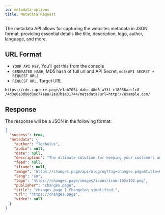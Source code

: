 ```yaml
---
id: metadata-options
title: Metadata Request
---
```


The metadata API allows for capturing the websites metadata in JSON format, providing essential details like title, description, logo, author, language, and more.

## URL Format

- `YOUR API KEY`, You'll get this from the console
- `GENERATED HASH`, MD5 hash of full url and API Secret, `md5(API SECRET + REQUEST URL)`
- `REQUEST URL`, Target URL

```
https://cdn.capture.page/e1ab7054-dabc-48d6-a33f-c18038aac1c8
/4d3e6e3d80d0ac77eaa72e87b1a31744/metadata?url=http://example.com/
```

## Response

The response will be a JSON in the following format:

```json
{
  "success": true,
  "metadata": {
    "author": "Techulus",
    "audio": null,
    "date": null,
    "description": "The ultimate solution for keeping your customers and stakeholders informed about the latest updates and news from your business.",
    "feed": null,
    "iframe": null,
    "image": "https://changes.page/api/blog/og?tag=changes.page&title=Changelog%20simplified.&content=The%20ultimate%20solution%20for%20keeping%20your%20customers%20and%20stakeholders%20informed%20about%20the%20latest%20updates%20and%20news%20from%20your%20business.&logo=https://changes.page/images/logo.png",
    "lang": "en",
    "logo": "https://changes.page/images/icons/icon-192x192.png",
    "publisher": "changes.page",
    "title": "changes.page | Changelog simplified.",
    "url": "https://changes.page",
    "video": null
  }
}
```
